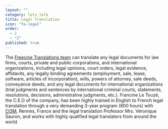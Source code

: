 ```yaml
---
layout: ""
category: lets_talk
title: Legal Translation
icon: "fa-legal"
order: 
  - 2
  - "2"
published: true
---
```


The [Freecine Translations team](http://freecinetranslations.com/and_us/) can translate any legal documents for law firms, courts, private and public corporations, and international organizations, including legal opinions, court orders, legal evidence, affidavits, any legally binding agreements (employment, sale, lease, software, articles of incorporation), wills, powers of attorney, sale deeds, conveyance deeds, and any legal documents for international organizations (trial judgments and sentences by international criminal courts, statements, resolutions, decisions, administrative judgments, etc.). Francine Le Touzé, the C.E.O of the company, has been highly trained in English to French legal translation through a very demanding 3-year program (800 hours) with [CI3M](http://ci3m.co.uk/legal-translation-course-english-french), Rennes, France and the legal translation Professor Mrs. Véronique Sauron, and works with highly qualified legal translators from around the world.